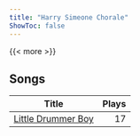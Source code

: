 ```yaml
---
title: "Harry Simeone Chorale"
ShowToc: false
---
```


{{< more >}}

## Songs
Title | Plays 
----- | -----: 
[Little Drummer Boy](/songs/little-drummer-boy) | 17

